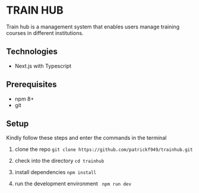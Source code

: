 # TRAIN HUB

Train hub is a management system that enables users manage training courses in different institutions.

## Technologies

- Next.js with Typescript

## Prerequisites

- npm 8+
- git
## Setup
Kindly follow these steps and enter the commands in the terminal

1. clone the repo
`git clone https://github.com/patrickf949/trainhub.git`

2. check into the directory
`cd trainhub`

3. install dependencies
` npm install `

4. run the development environment
` npm run dev`
